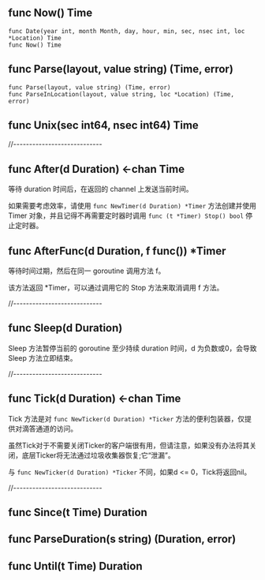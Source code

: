 ## func Now() Time

```
func Date(year int, month Month, day, hour, min, sec, nsec int, loc *Location) Time
func Now() Time
```

## func Parse(layout, value string) (Time, error)

```
func Parse(layout, value string) (Time, error)
func ParseInLocation(layout, value string, loc *Location) (Time, error)
```

## func Unix(sec int64, nsec int64) Time

//----------------------------

## func After(d Duration) <-chan Time

等待 duration 时间后，在返回的 channel 上发送当前时间。

如果需要考虑效率，请使用 `func NewTimer(d Duration) *Timer` 方法创建并使用 Timer 对象，并且记得不再需要定时器时调用 `func (t *Timer) Stop() bool` 停止定时器。

## func AfterFunc(d Duration, f func()) *Timer

等待时间过期，然后在同一 goroutine 调用方法 f。

该方法返回 *Timer，可以通过调用它的 Stop 方法来取消调用 f 方法。

//----------------------------

## func Sleep(d Duration)

Sleep 方法暂停当前的 goroutine 至少持续 duration 时间，d 为负数或0，会导致 Sleep 方法立即结束。

//----------------------------

## func Tick(d Duration) <-chan Time

Tick 方法是对 `func NewTicker(d Duration) *Ticker`
方法的便利包装器，仅提供对滴答通道的访问。

虽然Tick对于不需要关闭Ticker的客户端很有用，但请注意，如果没有办法将其关闭，底层Ticker将无法通过垃圾收集器恢复;它“泄漏”。

与 `func NewTicker(d Duration) *Ticker` 不同，如果d <= 0，Tick将返回nil。

//----------------------------

## func Since(t Time) Duration

## func ParseDuration(s string) (Duration, error)

## func Until(t Time) Duration